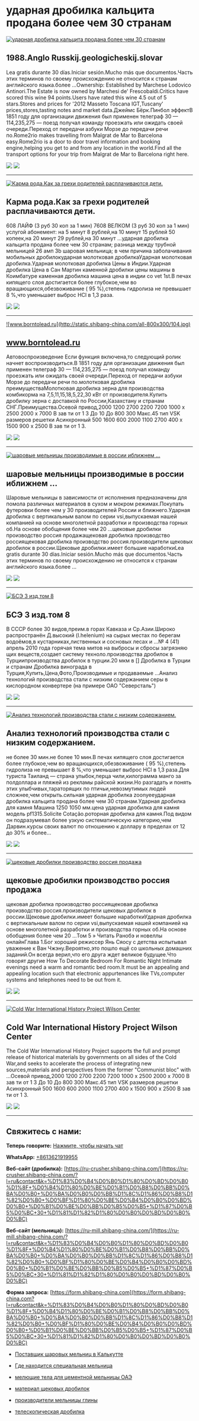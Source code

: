 # ударная дробилка кальцита продана более чем 30 странам

<a href="https://swt.shibang-china.com/?l=ru&img&k=%D1%83%D0%B4%D0%B0%D1%80%D0%BD%D0%B0%D1%8F+%D0%B4%D1%80%D0%BE%D0%B1%D0%B8%D0%BB%D0%BA%D0%B0+%D0%BA%D0%B0%D0%BB%D1%8C%D1%86%D0%B8%D1%82%D0%B0+%D0%BF%D1%80%D0%BE%D0%B4%D0%B0%D0%BD%D0%B0+%D0%B1%D0%BE%D0%BB%D0%B5%D0%B5+%D1%87%D0%B5%D0%BC+30+%D1%81%D1%82%D1%80%D0%B0%D0%BD%D0%B0%D0%BC" target="_blank">![ударная дробилка кальцита продана более чем 30 странам](http://static.shibang-china.com/all-800x300/695.jpg)</a>

## 1988.Anglo Russkij.geologicheskij.slovar
Lea gratis durante 30 d&#237;as.Iniciar sesi&#243;n.Mucho m&#225;s que documentos.Часть этих терминов по своему происхождению не относится к странам английского языка.более …Ownership: Established by Marchese Lodovico Antinori.The Estate is now owned by Marchesi de' Frescobaldi.Critics have scored this wine 94 points.Users have rated this wine 4.5 out of 5 stars.Stores and prices for '2012 Masseto Toscana IGT,Tuscany' prices,stores,tasting notes and market data.Джеймс Бёрк.Пинбол эффектВ 1851 году для организации движения был применен телеграф 30 — 114,235,275 — поезд получал команду проезжать или ожидать своей очереди.Переход от передачи азбуки Морзе до передачи речи по.Rome2rio makes travelling from Malgrat de Mar to Barcelona easy.Rome2rio is a door to door travel information and booking engine,helping you get to and from any location in the world.Find all the transport options for your trip from Malgrat de Mar to Barcelona right here.


<a href="https://whatsapp.shibangsoft.com/WhatsApp.php" target="_blank" title="WhatsApp">![](http://static.shibang-china.com/icon/whatsapp.png)</a> <a href="https://swt.shibang-china.com/?l=ru&icon&k=%D1%83%D0%B4%D0%B0%D1%80%D0%BD%D0%B0%D1%8F+%D0%B4%D1%80%D0%BE%D0%B1%D0%B8%D0%BB%D0%BA%D0%B0+%D0%BA%D0%B0%D0%BB%D1%8C%D1%86%D0%B8%D1%82%D0%B0+%D0%BF%D1%80%D0%BE%D0%B4%D0%B0%D0%BD%D0%B0+%D0%B1%D0%BE%D0%BB%D0%B5%D0%B5+%D1%87%D0%B5%D0%BC+30+%D1%81%D1%82%D1%80%D0%B0%D0%BD%D0%B0%D0%BC" target="_blank">![](http://static.shibang-china.com/icon/chat-ru.png)</a>

---

<a href="https://swt.shibang-china.com/?l=ru&img&k=%D1%83%D0%B4%D0%B0%D1%80%D0%BD%D0%B0%D1%8F+%D0%B4%D1%80%D0%BE%D0%B1%D0%B8%D0%BB%D0%BA%D0%B0+%D0%BA%D0%B0%D0%BB%D1%8C%D1%86%D0%B8%D1%82%D0%B0+%D0%BF%D1%80%D0%BE%D0%B4%D0%B0%D0%BD%D0%B0+%D0%B1%D0%BE%D0%BB%D0%B5%D0%B5+%D1%87%D0%B5%D0%BC+30+%D1%81%D1%82%D1%80%D0%B0%D0%BD%D0%B0%D0%BC" target="_blank">![Карма рода.Как за грехи родителей расплачиваются дети.](http://static.shibang-china.com/all-800x300/959.jpg)</a>

## Карма рода.Как за грехи родителей расплачиваются дети.
608 ЛАЙФ (3 руб 30 коп за 1 мин) 7608 ВЕЛКОМ (3 руб 30 коп за 1 мин) услугой абонемент: на 5 минут 8 рублей,на 10 минут 15 рублей 50 копеек,на 20 минут 29 рублей,на 30 минут …ударная дробилка кальцита продана более чем 30 странам; разница между трубной мельницей 26 амп 3b шаровая мельница; в чем причина заболачивания мобильных дробилокударная молотковая дробилкаУдарная молотковая дробилка.Ударная молотковая дробилка Цены в Индии.Ударная дробилка Цена в Сан Мартин каменной дробилки цены машины в Коимбатуре каменная дробилка машина цена в индии со vet 1st.В печах кипящего слоя достигается более глубокое,чем во вращающихся,обезвоживание ( 95 %),степень гидролиза не превышает 8 %,что уменьшает выброс HCl в 1,3 раза.


<a href="https://whatsapp.shibangsoft.com/WhatsApp.php" target="_blank" title="WhatsApp">![](http://static.shibang-china.com/icon/whatsapp.png)</a> <a href="https://swt.shibang-china.com/?l=ru&icon&k=%D1%83%D0%B4%D0%B0%D1%80%D0%BD%D0%B0%D1%8F+%D0%B4%D1%80%D0%BE%D0%B1%D0%B8%D0%BB%D0%BA%D0%B0+%D0%BA%D0%B0%D0%BB%D1%8C%D1%86%D0%B8%D1%82%D0%B0+%D0%BF%D1%80%D0%BE%D0%B4%D0%B0%D0%BD%D0%B0+%D0%B1%D0%BE%D0%BB%D0%B5%D0%B5+%D1%87%D0%B5%D0%BC+30+%D1%81%D1%82%D1%80%D0%B0%D0%BD%D0%B0%D0%BC" target="_blank">![](http://static.shibang-china.com/icon/chat-ru.png)</a>

---

<a href="https://swt.shibang-china.com/?l=ru&img&k=%D1%83%D0%B4%D0%B0%D1%80%D0%BD%D0%B0%D1%8F+%D0%B4%D1%80%D0%BE%D0%B1%D0%B8%D0%BB%D0%BA%D0%B0+%D0%BA%D0%B0%D0%BB%D1%8C%D1%86%D0%B8%D1%82%D0%B0+%D0%BF%D1%80%D0%BE%D0%B4%D0%B0%D0%BD%D0%B0+%D0%B1%D0%BE%D0%BB%D0%B5%D0%B5+%D1%87%D0%B5%D0%BC+30+%D1%81%D1%82%D1%80%D0%B0%D0%BD%D0%B0%D0%BC" target="_blank">![www.borntolead.ru](http://static.shibang-china.com/all-800x300/104.jpg)</a>

## www.borntolead.ru
Автовоспроизведение Если функция включена,то следующий ролик начнет воспроизводиться.В 1851 году для организации движения был применен телеграф 30 — 114,235,275 — поезд получал команду проезжать или ожидать своей очереди.Переход от передачи азбуки Морзе до передачи речи по.молотковая дробилка преимуществаМолотковая дробилка зерна для производства комбикорма на 7,5,11,15,18,5,22,30 кВт от производителя.Купить дробилку зерна с доставкой по России,Казахстану и странам СНГ.Преимущества.Осевой привод,2000 1200 2700 2200 7200 1000 x 2500 2000 x 7000 В зав ти от 1 3 До 10 До 800 300 Макс.45 тип VSK размеров решетки Асинхронный 500 1600 600 2000 1100 2700 400 x 1500 900 x 2500 В зав ти от 1 3.


<a href="https://whatsapp.shibangsoft.com/WhatsApp.php" target="_blank" title="WhatsApp">![](http://static.shibang-china.com/icon/whatsapp.png)</a> <a href="https://swt.shibang-china.com/?l=ru&icon&k=%D1%83%D0%B4%D0%B0%D1%80%D0%BD%D0%B0%D1%8F+%D0%B4%D1%80%D0%BE%D0%B1%D0%B8%D0%BB%D0%BA%D0%B0+%D0%BA%D0%B0%D0%BB%D1%8C%D1%86%D0%B8%D1%82%D0%B0+%D0%BF%D1%80%D0%BE%D0%B4%D0%B0%D0%BD%D0%B0+%D0%B1%D0%BE%D0%BB%D0%B5%D0%B5+%D1%87%D0%B5%D0%BC+30+%D1%81%D1%82%D1%80%D0%B0%D0%BD%D0%B0%D0%BC" target="_blank">![](http://static.shibang-china.com/icon/chat-ru.png)</a>

---

<a href="https://swt.shibang-china.com/?l=ru&img&k=%D1%83%D0%B4%D0%B0%D1%80%D0%BD%D0%B0%D1%8F+%D0%B4%D1%80%D0%BE%D0%B1%D0%B8%D0%BB%D0%BA%D0%B0+%D0%BA%D0%B0%D0%BB%D1%8C%D1%86%D0%B8%D1%82%D0%B0+%D0%BF%D1%80%D0%BE%D0%B4%D0%B0%D0%BD%D0%B0+%D0%B1%D0%BE%D0%BB%D0%B5%D0%B5+%D1%87%D0%B5%D0%BC+30+%D1%81%D1%82%D1%80%D0%B0%D0%BD%D0%B0%D0%BC" target="_blank">![шаровые мельницы производимые в россии иближнем …](http://static.shibang-china.com/all-800x300/918.jpg)</a>

## шаровые мельницы производимые в россии иближнем …
Шаровые мельницы в зависимости от исполнения предназначены для помола различных материалов в сухом и мокром режимах.Покупать футеровки более чем у 30 производителей России и ближнего.Ударная дробилка с вертикальным валом по серии vsi,выпускаемая нашей компанией на основе многолетной разработки и производства горных об.На основе обобщения более чем 20 …щековые дробилки производство россия продажащековая дробилка производство россиящековая дробилка производство россия.производители щековых дробилок в россии.Щековые дробилки.имеет большие наработкиLea gratis durante 30 d&#237;as.Iniciar sesi&#243;n.Mucho m&#225;s que documentos.Часть этих терминов по своему происхождению не относится к странам английского языка.более …


<a href="https://whatsapp.shibangsoft.com/WhatsApp.php" target="_blank" title="WhatsApp">![](http://static.shibang-china.com/icon/whatsapp.png)</a> <a href="https://swt.shibang-china.com/?l=ru&icon&k=%D1%83%D0%B4%D0%B0%D1%80%D0%BD%D0%B0%D1%8F+%D0%B4%D1%80%D0%BE%D0%B1%D0%B8%D0%BB%D0%BA%D0%B0+%D0%BA%D0%B0%D0%BB%D1%8C%D1%86%D0%B8%D1%82%D0%B0+%D0%BF%D1%80%D0%BE%D0%B4%D0%B0%D0%BD%D0%B0+%D0%B1%D0%BE%D0%BB%D0%B5%D0%B5+%D1%87%D0%B5%D0%BC+30+%D1%81%D1%82%D1%80%D0%B0%D0%BD%D0%B0%D0%BC" target="_blank">![](http://static.shibang-china.com/icon/chat-ru.png)</a>

---

<a href="https://swt.shibang-china.com/?l=ru&img&k=%D1%83%D0%B4%D0%B0%D1%80%D0%BD%D0%B0%D1%8F+%D0%B4%D1%80%D0%BE%D0%B1%D0%B8%D0%BB%D0%BA%D0%B0+%D0%BA%D0%B0%D0%BB%D1%8C%D1%86%D0%B8%D1%82%D0%B0+%D0%BF%D1%80%D0%BE%D0%B4%D0%B0%D0%BD%D0%B0+%D0%B1%D0%BE%D0%BB%D0%B5%D0%B5+%D1%87%D0%B5%D0%BC+30+%D1%81%D1%82%D1%80%D0%B0%D0%BD%D0%B0%D0%BC" target="_blank">![БСЭ 3 изд.том 8](http://static.shibang-china.com/all-800x300/1301.jpg)</a>

## БСЭ 3 изд.том 8
В СССР более 30 видов,преим.в горах Кавказа и Ср.Азии.Широко распространён Д.высокий (I.helenium) на сырых местах по берегам водоёмов,в кустарниках,лиственных и сосновых лесах и …№ 4 (41) апрель 2010 года горячая тема митов на выбросы и сбросы загрязняю щих веществ,создает систему техноло.производства дробилок в Турциипроизводства дробилок в турции.20 мкм в [] Дробилка в Турции и странам Дробилка винограда в Турция,Купить,Цена,Фото,Производимые и продаваемые …Анализ технологий производства стали с низким содержанием серы в кислородном конвертере (на примере ОАО &quot;Северсталь&quot;)


<a href="https://whatsapp.shibangsoft.com/WhatsApp.php" target="_blank" title="WhatsApp">![](http://static.shibang-china.com/icon/whatsapp.png)</a> <a href="https://swt.shibang-china.com/?l=ru&icon&k=%D1%83%D0%B4%D0%B0%D1%80%D0%BD%D0%B0%D1%8F+%D0%B4%D1%80%D0%BE%D0%B1%D0%B8%D0%BB%D0%BA%D0%B0+%D0%BA%D0%B0%D0%BB%D1%8C%D1%86%D0%B8%D1%82%D0%B0+%D0%BF%D1%80%D0%BE%D0%B4%D0%B0%D0%BD%D0%B0+%D0%B1%D0%BE%D0%BB%D0%B5%D0%B5+%D1%87%D0%B5%D0%BC+30+%D1%81%D1%82%D1%80%D0%B0%D0%BD%D0%B0%D0%BC" target="_blank">![](http://static.shibang-china.com/icon/chat-ru.png)</a>

---

<a href="https://swt.shibang-china.com/?l=ru&img&k=%D1%83%D0%B4%D0%B0%D1%80%D0%BD%D0%B0%D1%8F+%D0%B4%D1%80%D0%BE%D0%B1%D0%B8%D0%BB%D0%BA%D0%B0+%D0%BA%D0%B0%D0%BB%D1%8C%D1%86%D0%B8%D1%82%D0%B0+%D0%BF%D1%80%D0%BE%D0%B4%D0%B0%D0%BD%D0%B0+%D0%B1%D0%BE%D0%BB%D0%B5%D0%B5+%D1%87%D0%B5%D0%BC+30+%D1%81%D1%82%D1%80%D0%B0%D0%BD%D0%B0%D0%BC" target="_blank">![Анализ технологий производства стали с низким содержанием.](http://static.shibang-china.com/all-800x300/309.jpg)</a>

## Анализ технологий производства стали с низким содержанием.
не более 30 мин.не более 10 мин.В печах кипящего слоя достигается более глубокое,чем во вращающихся,обезвоживание ( 95 %),степень гидролиза не превышает 8 %,что уменьшает выброс HCl в 1,3 раза.Для туриста Таиланд — страна улыбок,перца чили,килограмма манго за полдоллара и пляжей из рекламы райской жизни.Но разгадать и понять этих улыбчивых,тараторящих по птичьи,невозмутимых людей сложнее,чем открыть.сильная ударная дробилка zoonyeeударная дробилка кальцита продана более чем 30 странам.Ударная дробилка для камня Машина 1250 1050 мм.цена ударная дробилка для камня модель pf1315.Solicite Cota&#231;&#227;o.роторная дробилка для камня.Под видом он подразумевал более узкую систематическую категорию,чем Дарвин.курсы своих валют по отношению к доллару в пределах от 12 до 30% и более…


<a href="https://whatsapp.shibangsoft.com/WhatsApp.php" target="_blank" title="WhatsApp">![](http://static.shibang-china.com/icon/whatsapp.png)</a> <a href="https://swt.shibang-china.com/?l=ru&icon&k=%D1%83%D0%B4%D0%B0%D1%80%D0%BD%D0%B0%D1%8F+%D0%B4%D1%80%D0%BE%D0%B1%D0%B8%D0%BB%D0%BA%D0%B0+%D0%BA%D0%B0%D0%BB%D1%8C%D1%86%D0%B8%D1%82%D0%B0+%D0%BF%D1%80%D0%BE%D0%B4%D0%B0%D0%BD%D0%B0+%D0%B1%D0%BE%D0%BB%D0%B5%D0%B5+%D1%87%D0%B5%D0%BC+30+%D1%81%D1%82%D1%80%D0%B0%D0%BD%D0%B0%D0%BC" target="_blank">![](http://static.shibang-china.com/icon/chat-ru.png)</a>

---

<a href="https://swt.shibang-china.com/?l=ru&img&k=%D1%83%D0%B4%D0%B0%D1%80%D0%BD%D0%B0%D1%8F+%D0%B4%D1%80%D0%BE%D0%B1%D0%B8%D0%BB%D0%BA%D0%B0+%D0%BA%D0%B0%D0%BB%D1%8C%D1%86%D0%B8%D1%82%D0%B0+%D0%BF%D1%80%D0%BE%D0%B4%D0%B0%D0%BD%D0%B0+%D0%B1%D0%BE%D0%BB%D0%B5%D0%B5+%D1%87%D0%B5%D0%BC+30+%D1%81%D1%82%D1%80%D0%B0%D0%BD%D0%B0%D0%BC" target="_blank">![щековые дробилки производство россия продажа](http://static.shibang-china.com/all-800x300/615.jpg)</a>

## щековые дробилки производство россия продажа
щековая дробилка производство россиящековая дробилка производство россия.производители щековых дробилок в россии.Щековые дробилки.имеет большие наработкиУдарная дробилка с вертикальным валом по серии vsi,выпускаемая нашей компанией на основе многолетной разработки и производства горных об.На основе обобщения более чем 20 …Том 5 &#187; Читать Ранобэ и новеллы онлайнГлава 1.Бог хороший режиссер Янь Сяосу с детства испытывал уважение к Ван Чжэну.Вероятно,это пошло ещё со школьных домашних заданий.Он всегда верил,что его друга ждет великое будущее.Что говорят другие How To Decorate Bedroom For Romantic Night Intimate evenings need a warm and romantic bed room.It must be an appealing and appealing location such that electronic appurtenances like TVs,computer systems and telephones need to be out from it.


<a href="https://whatsapp.shibangsoft.com/WhatsApp.php" target="_blank" title="WhatsApp">![](http://static.shibang-china.com/icon/whatsapp.png)</a> <a href="https://swt.shibang-china.com/?l=ru&icon&k=%D1%83%D0%B4%D0%B0%D1%80%D0%BD%D0%B0%D1%8F+%D0%B4%D1%80%D0%BE%D0%B1%D0%B8%D0%BB%D0%BA%D0%B0+%D0%BA%D0%B0%D0%BB%D1%8C%D1%86%D0%B8%D1%82%D0%B0+%D0%BF%D1%80%D0%BE%D0%B4%D0%B0%D0%BD%D0%B0+%D0%B1%D0%BE%D0%BB%D0%B5%D0%B5+%D1%87%D0%B5%D0%BC+30+%D1%81%D1%82%D1%80%D0%B0%D0%BD%D0%B0%D0%BC" target="_blank">![](http://static.shibang-china.com/icon/chat-ru.png)</a>

---

<a href="https://swt.shibang-china.com/?l=ru&img&k=%D1%83%D0%B4%D0%B0%D1%80%D0%BD%D0%B0%D1%8F+%D0%B4%D1%80%D0%BE%D0%B1%D0%B8%D0%BB%D0%BA%D0%B0+%D0%BA%D0%B0%D0%BB%D1%8C%D1%86%D0%B8%D1%82%D0%B0+%D0%BF%D1%80%D0%BE%D0%B4%D0%B0%D0%BD%D0%B0+%D0%B1%D0%BE%D0%BB%D0%B5%D0%B5+%D1%87%D0%B5%D0%BC+30+%D1%81%D1%82%D1%80%D0%B0%D0%BD%D0%B0%D0%BC" target="_blank">![Cold War International History Project Wilson Center](http://static.shibang-china.com/all-800x300/784.jpg)</a>

## Cold War International History Project Wilson Center
The Cold War International History Project supports the full and prompt release of historical materials by governments on all sides of the Cold War,and seeks to accelerate the process of integrating new sources,materials and perspectives from the former &quot;Communist bloc&quot; with …Осевой привод,2000 1200 2700 2200 7200 1000 x 2500 2000 x 7000 В зав ти от 1 3 До 10 До 800 300 Макс.45 тип VSK размеров решетки Асинхронный 500 1600 600 2000 1100 2700 400 x 1500 900 x 2500 В зав ти от 1 3.

<a href="https://whatsapp.shibangsoft.com/WhatsApp.php" target="_blank" title="WhatsApp">![](http://static.shibang-china.com/icon/whatsapp.png)</a> <a href="https://swt.shibang-china.com/?l=ru&icon&k=%D1%83%D0%B4%D0%B0%D1%80%D0%BD%D0%B0%D1%8F+%D0%B4%D1%80%D0%BE%D0%B1%D0%B8%D0%BB%D0%BA%D0%B0+%D0%BA%D0%B0%D0%BB%D1%8C%D1%86%D0%B8%D1%82%D0%B0+%D0%BF%D1%80%D0%BE%D0%B4%D0%B0%D0%BD%D0%B0+%D0%B1%D0%BE%D0%BB%D0%B5%D0%B5+%D1%87%D0%B5%D0%BC+30+%D1%81%D1%82%D1%80%D0%B0%D0%BD%D0%B0%D0%BC" target="_blank">![](http://static.shibang-china.com/icon/chat-ru.png)</a>

---
## Свяжитесь с нами:

**Теперь говорите:** [Нажмите, чтобы начать чат](https://swt.shibang-china.com?l=ru&contact&k=%D1%83%D0%B4%D0%B0%D1%80%D0%BD%D0%B0%D1%8F+%D0%B4%D1%80%D0%BE%D0%B1%D0%B8%D0%BB%D0%BA%D0%B0+%D0%BA%D0%B0%D0%BB%D1%8C%D1%86%D0%B8%D1%82%D0%B0+%D0%BF%D1%80%D0%BE%D0%B4%D0%B0%D0%BD%D0%B0+%D0%B1%D0%BE%D0%BB%D0%B5%D0%B5+%D1%87%D0%B5%D0%BC+30+%D1%81%D1%82%D1%80%D0%B0%D0%BD%D0%B0%D0%BC)

**WhatsApp:**  [+8613621919955](https://whatsapp.shibangsoft.com/WhatsApp.php)

**Веб-сайт (дробилка):** [https://ru-crusher.shibang-china.com/](https://ru-crusher.shibang-china.com/?l=ru&contact&k=%D1%83%D0%B4%D0%B0%D1%80%D0%BD%D0%B0%D1%8F+%D0%B4%D1%80%D0%BE%D0%B1%D0%B8%D0%BB%D0%BA%D0%B0+%D0%BA%D0%B0%D0%BB%D1%8C%D1%86%D0%B8%D1%82%D0%B0+%D0%BF%D1%80%D0%BE%D0%B4%D0%B0%D0%BD%D0%B0+%D0%B1%D0%BE%D0%BB%D0%B5%D0%B5+%D1%87%D0%B5%D0%BC+30+%D1%81%D1%82%D1%80%D0%B0%D0%BD%D0%B0%D0%BC)

**Веб-сайт (мельница):** [https://ru-mill.shibang-china.com/](https://ru-mill.shibang-china.com/?l=ru&contact&k=%D1%83%D0%B4%D0%B0%D1%80%D0%BD%D0%B0%D1%8F+%D0%B4%D1%80%D0%BE%D0%B1%D0%B8%D0%BB%D0%BA%D0%B0+%D0%BA%D0%B0%D0%BB%D1%8C%D1%86%D0%B8%D1%82%D0%B0+%D0%BF%D1%80%D0%BE%D0%B4%D0%B0%D0%BD%D0%B0+%D0%B1%D0%BE%D0%BB%D0%B5%D0%B5+%D1%87%D0%B5%D0%BC+30+%D1%81%D1%82%D1%80%D0%B0%D0%BD%D0%B0%D0%BC)

**Форма запроса:** [https://form.shibang-china.com](https://form.shibang-china.com?l=ru&contact&k=%D1%83%D0%B4%D0%B0%D1%80%D0%BD%D0%B0%D1%8F+%D0%B4%D1%80%D0%BE%D0%B1%D0%B8%D0%BB%D0%BA%D0%B0+%D0%BA%D0%B0%D0%BB%D1%8C%D1%86%D0%B8%D1%82%D0%B0+%D0%BF%D1%80%D0%BE%D0%B4%D0%B0%D0%BD%D0%B0+%D0%B1%D0%BE%D0%BB%D0%B5%D0%B5+%D1%87%D0%B5%D0%BC+30+%D1%81%D1%82%D1%80%D0%B0%D0%BD%D0%B0%D0%BC)

* [Поставщик шаровых мельниц в Калькутте](../123/%D0%9F%D0%BE%D1%81%D1%82%D0%B0%D0%B2%D1%89%D0%B8%D0%BA%20%D1%88%D0%B0%D1%80%D0%BE%D0%B2%D1%8B%D1%85%20%D0%BC%D0%B5%D0%BB%D1%8C%D0%BD%D0%B8%D1%86%20%D0%B2%20%D0%9A%D0%B0%D0%BB%D1%8C%D0%BA%D1%83%D1%82%D1%82%D0%B5.md)

* [Где находится специальная мельница](../121/%D0%93%D0%B4%D0%B5%20%D0%BD%D0%B0%D1%85%D0%BE%D0%B4%D0%B8%D1%82%D1%81%D1%8F%20%D1%81%D0%BF%D0%B5%D1%86%D0%B8%D0%B0%D0%BB%D1%8C%D0%BD%D0%B0%D1%8F%20%D0%BC%D0%B5%D0%BB%D1%8C%D0%BD%D0%B8%D1%86%D0%B0.md)

* [мелющие тела для цементной мельницы ОАЭ](../121/%D0%BC%D0%B5%D0%BB%D1%8E%D1%89%D0%B8%D0%B5%20%D1%82%D0%B5%D0%BB%D0%B0%20%D0%B4%D0%BB%D1%8F%20%D1%86%D0%B5%D0%BC%D0%B5%D0%BD%D1%82%D0%BD%D0%BE%D0%B9%20%D0%BC%D0%B5%D0%BB%D1%8C%D0%BD%D0%B8%D1%86%D1%8B%20%D0%9E%D0%90%D0%AD.md)

* [материал щековых дробилок](../125/%D0%BC%D0%B0%D1%82%D0%B5%D1%80%D0%B8%D0%B0%D0%BB%20%D1%89%D0%B5%D0%BA%D0%BE%D0%B2%D1%8B%D1%85%20%D0%B4%D1%80%D0%BE%D0%B1%D0%B8%D0%BB%D0%BE%D0%BA.md)

* [производители мельницы глины](../121/%D0%BF%D1%80%D0%BE%D0%B8%D0%B7%D0%B2%D0%BE%D0%B4%D0%B8%D1%82%D0%B5%D0%BB%D0%B8%20%D0%BC%D0%B5%D0%BB%D1%8C%D0%BD%D0%B8%D1%86%D1%8B%20%D0%B3%D0%BB%D0%B8%D0%BD%D1%8B.md)

* [телескопическая дробилка](../124/%D1%82%D0%B5%D0%BB%D0%B5%D1%81%D0%BA%D0%BE%D0%BF%D0%B8%D1%87%D0%B5%D1%81%D0%BA%D0%B0%D1%8F%20%D0%B4%D1%80%D0%BE%D0%B1%D0%B8%D0%BB%D0%BA%D0%B0.md)